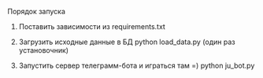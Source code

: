 Порядок запуска
1. Поставить зависимости из requirements.txt
2. Загрузить исходные данные в БД
    python load_data.py (один раз установочник)
   
3. Запустить сервер телеграмм-бота и играться там =)
    python ju_bot.py
